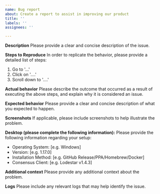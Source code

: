 ```yaml
---
name: Bug report
about: Create a report to assist in improving our product
title: ''
labels: ''
assignees: ''

---
```


**Description**
Please provide a clear and concise description of the issue.

**Steps to Reproduce**
In order to replicate the behavior, please provide a detailed list of steps:
1. Go to '...'
2. Click on '....'
3. Scroll down to '....'

**Actual behavior**
Please describe the outcome that occurred as a result of executing the above steps, and explain why it is considered an issue.

**Expected behavior**
Please provide a clear and concise description of what you expected to happen.

**Screenshots**
If applicable, please include screenshots to help illustrate the problem.

**Desktop (please complete the following information):**
Please provide the following information regarding your setup:
 - Operating System: [e.g. Windows]
 - Version: [e.g. 1.17.0]
 - Installation Method: [e.g. GitHub Release/PPA/Homebrew/Docker]
 - Consensus Client: [e.g. Lodestar v1.4.3]

**Additional context**
Please provide any additional context about the problem.

**Logs**
Please include any relevant logs that may help identify the issue.
